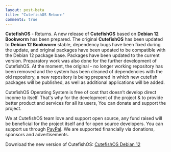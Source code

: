 ```yaml
---
layout: post-beta
title: "CutefishOS Reborn"
comments: true
---
```


**CutefishOS** - Returns. A new release of **CutefishOS** based on **Debian 12 Bookworm** has been prepared. The original **CutefishOS** has been updated to **Debian 12 Bookworm** stable, dependency bugs have been fixed during the update, and original packages have been updated to be compatible with the Debian 12 package base. Packages have been updated to the current version. Preparatory work was also done for the further development of CutefishOS. At the moment, the original - no longer working repository has been removed and the system has been cleaned of dependencies with the old repository, a new repository is being prepared in which new cutefish packages will be published, as well as additional applications will be added.

CutefishOS Operating System is free of cost that doesn’t develop direct income to itself. That's why for the development of the project & to provide better product and services for all its users, You can donate and support the project.

We at CutefishOS team love and support open source, any fund raised will be beneficial for the project itself and for open source developers. You can support us through [PayPal](https://cutefish-ubuntu.github.io/donate/). We are supported financially via donations, sponsors and advertisements.

Download the new version of CutefishOS: [CutefishOS Debian 12](https://cutefish-ubuntu.github.io/download/) 

